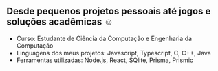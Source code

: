 ## Desde pequenos projetos pessoais até jogos e soluções acadêmicas ☺

- Curso: Estudante de Ciência da Computação e Engenharia da Computação
- Linguagens dos meus projetos: Javascript, Typescript, C, C++, Java
- Ferramentas utilizadas: Node.js, React, SQlite, Prisma, Prismic
  

